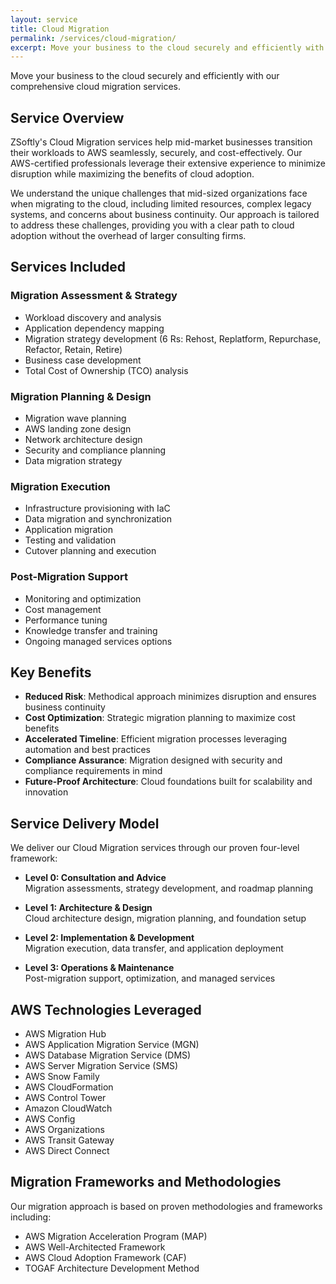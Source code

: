 ```yaml
---
layout: service
title: Cloud Migration
permalink: /services/cloud-migration/
excerpt: Move your business to the cloud securely and efficiently with our comprehensive cloud migration services.
---
```


Move your business to the cloud securely and efficiently with our comprehensive cloud migration services.

## Service Overview

ZSoftly's Cloud Migration services help mid-market businesses transition their workloads to AWS seamlessly, securely, and cost-effectively. Our AWS-certified professionals leverage their extensive experience to minimize disruption while maximizing the benefits of cloud adoption.

We understand the unique challenges that mid-sized organizations face when migrating to the cloud, including limited resources, complex legacy systems, and concerns about business continuity. Our approach is tailored to address these challenges, providing you with a clear path to cloud adoption without the overhead of larger consulting firms.

## Services Included

### Migration Assessment & Strategy
- Workload discovery and analysis
- Application dependency mapping
- Migration strategy development (6 Rs: Rehost, Replatform, Repurchase, Refactor, Retain, Retire)
- Business case development
- Total Cost of Ownership (TCO) analysis

### Migration Planning & Design
- Migration wave planning
- AWS landing zone design
- Network architecture design
- Security and compliance planning
- Data migration strategy

### Migration Execution
- Infrastructure provisioning with IaC
- Data migration and synchronization
- Application migration
- Testing and validation
- Cutover planning and execution

### Post-Migration Support
- Monitoring and optimization
- Cost management
- Performance tuning
- Knowledge transfer and training
- Ongoing managed services options

## Key Benefits

- **Reduced Risk**: Methodical approach minimizes disruption and ensures business continuity
- **Cost Optimization**: Strategic migration planning to maximize cost benefits
- **Accelerated Timeline**: Efficient migration processes leveraging automation and best practices
- **Compliance Assurance**: Migration designed with security and compliance requirements in mind
- **Future-Proof Architecture**: Cloud foundations built for scalability and innovation

## Service Delivery Model

We deliver our Cloud Migration services through our proven four-level framework:

- **Level 0: Consultation and Advice**  
  Migration assessments, strategy development, and roadmap planning

- **Level 1: Architecture & Design**  
  Cloud architecture design, migration planning, and foundation setup

- **Level 2: Implementation & Development**  
  Migration execution, data transfer, and application deployment

- **Level 3: Operations & Maintenance**  
  Post-migration support, optimization, and managed services

## AWS Technologies Leveraged

- AWS Migration Hub
- AWS Application Migration Service (MGN)
- AWS Database Migration Service (DMS)
- AWS Server Migration Service (SMS)
- AWS Snow Family
- AWS CloudFormation
- AWS Control Tower
- Amazon CloudWatch
- AWS Config
- AWS Organizations
- AWS Transit Gateway
- AWS Direct Connect

## Migration Frameworks and Methodologies

Our migration approach is based on proven methodologies and frameworks including:

- AWS Migration Acceleration Program (MAP)
- AWS Well-Architected Framework
- AWS Cloud Adoption Framework (CAF)
- TOGAF Architecture Development Method